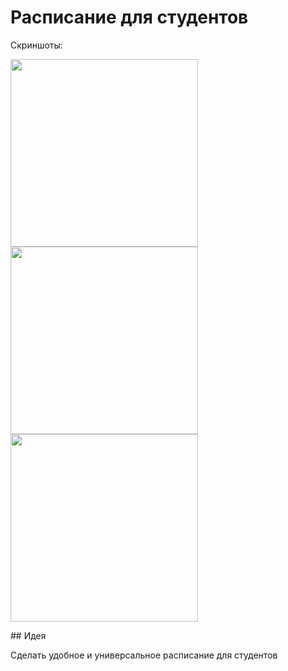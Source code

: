 # Расписание для студентов
<p>Скриншоты:</p>
<div>
  <p align="left">
    <img src="https://drive.google.com/uc?export=view&id=1jGb2dnst5oTuok5ZDLbE049rh13Er-hJ" width="300">
    <img src="https://drive.google.com/uc?export=view&id=1jGvY8RAg-zs7Y7f8WjYg2Ykj4jx4yjZh" width="300">
    <img src="https://drive.google.com/uc?export=view&id=1j2tGBmAwZBmxboHwnuRZOKF4Tnt65gCK" width="300">
  </p>
</div>
## Идея
<p>Сделать удобное и универсальное расписание для студентов</p>

